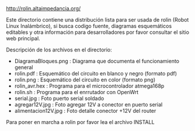 http://rolin.altaimpedancia.org/

Este directorio contiene una distribución lista para ser usada de rolin (Robot Linux Inalámbrico), si busca codigo fuente, diagramas esquemáticos editables y otra información para desarrolladores por favor consultar el sitio web principal.

Descripción de los archivos en el directorio:
  * DiagramaBloques.png : Diagrama que documenta el funcionamiento general
  * rolin.pdf  : Esquemático del circuito en blanco y negro (formato pdf)
  * rolin.png  : Esquemático del circuito en color (formato png)
  * rolin\_avr.hex : Programa para el microcontrolador atmega168p
  * rolin.sh  : Programa para el enrrutador con OpenWrt
  * serial.jpg : Foto puerto serial soldado
  * agregar12V.jpg : Foto agregar 12V a conector en puerto serial
  * alimentacion12V.jpg : Foto detalle conector +12V del router

Para poner en marcha a rolin por favor lea el archivo INSTALL